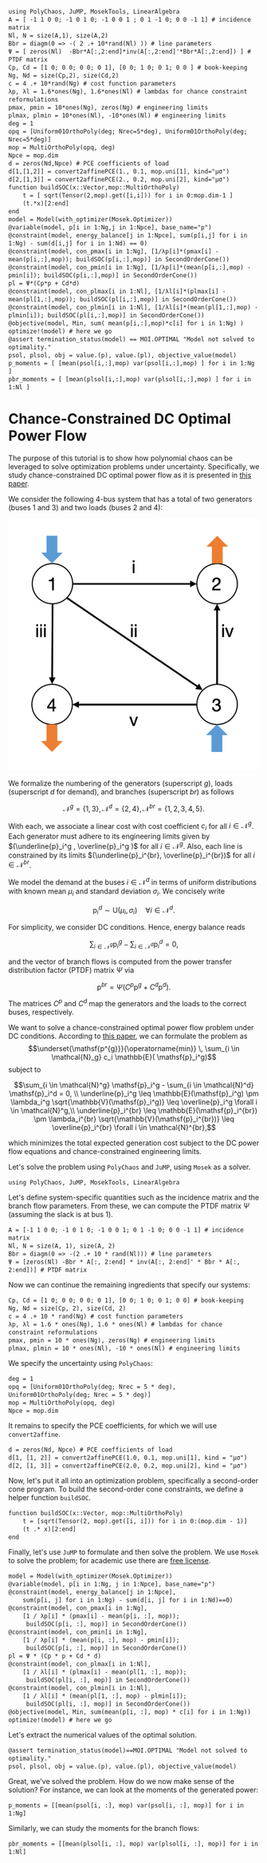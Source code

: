 ```@setup mysetup
using PolyChaos, JuMP, MosekTools, LinearAlgebra
A = [ -1 1 0 0; -1 0 1 0; -1 0 0 1 ; 0 1 -1 0; 0 0 -1 1] # incidence matrix
Nl, N = size(A,1), size(A,2)
Bbr = diagm(0 => -( 2 .+ 10*rand(Nl) )) # line parameters
Ψ = [ zeros(Nl)  -Bbr*A[:,2:end]*inv(A[:,2:end]'*Bbr*A[:,2:end]) ] # PTDF matrix
Cp, Cd = [1 0; 0 0; 0 0; 0 1], [0 0; 1 0; 0 1; 0 0 ] # book-keeping
Ng, Nd = size(Cp,2), size(Cd,2)
c = 4 .+ 10*rand(Ng) # cost function parameters
λp, λl = 1.6*ones(Ng), 1.6*ones(Nl) # lambdas for chance constraint reformulations
pmax, pmin = 10*ones(Ng), zeros(Ng) # engineering limits
plmax, plmin = 10*ones(Nl), -10*ones(Nl) # engineering limits
deg = 1
opq = [Uniform01OrthoPoly(deg; Nrec=5*deg), Uniform01OrthoPoly(deg; Nrec=5*deg)]
mop = MultiOrthoPoly(opq, deg)
Npce = mop.dim
d = zeros(Nd,Npce) # PCE coefficients of load
d[1,[1,2]] = convert2affinePCE(1., 0.1, mop.uni[1], kind="μσ")
d[2,[1,3]] = convert2affinePCE(2., 0.2, mop.uni[2], kind="μσ")
function buildSOC(x::Vector,mop::MultiOrthoPoly)
    t = [ sqrt(Tensor(2,mop).get([i,i])) for i in 0:mop.dim-1 ]
    (t.*x)[2:end]
end
model = Model(with_optimizer(Mosek.Optimizer))
@variable(model, p[i in 1:Ng,j in 1:Npce], base_name="p")
@constraint(model, energy_balance[j in 1:Npce], sum(p[i,j] for i in 1:Ng) - sum(d[i,j] for i in 1:Nd) == 0)
@constraint(model, con_pmax[i in 1:Ng], [1/λp[i]*(pmax[i] - mean(p[i,:],mop)); buildSOC(p[i,:],mop)] in SecondOrderCone())
@constraint(model, con_pmin[i in 1:Ng], [1/λp[i]*(mean(p[i,:],mop) - pmin[i]); buildSOC(p[i,:],mop)] in SecondOrderCone())
pl = Ψ*(Cp*p + Cd*d)
@constraint(model, con_plmax[i in 1:Nl], [1/λl[i]*(plmax[i] - mean(pl[1,:],mop)); buildSOC(pl[i,:],mop)] in SecondOrderCone())
@constraint(model, con_plmin[i in 1:Nl], [1/λl[i]*(mean(pl[1,:],mop) - plmin[i]); buildSOC(pl[i,:],mop)] in SecondOrderCone())
@objective(model, Min, sum( mean(p[i,:],mop)*c[i] for i in 1:Ng) )
optimize!(model) # here we go
@assert termination_status(model) == MOI.OPTIMAL "Model not solved to optimality."
psol, plsol, obj = value.(p), value.(pl), objective_value(model)
p_moments = [ [mean(psol[i,:],mop) var(psol[i,:],mop) ] for i in 1:Ng ]
pbr_moments = [ [mean(plsol[i,:],mop) var(plsol[i,:],mop) ] for i in 1:Nl ]
```

# Chance-Constrained DC Optimal Power Flow

The purpose of this tutorial is to show how polynomial chaos can be leveraged to solve optimization problems under uncertainty.
Specifically, we study chance-constrained DC optimal power flow as it is presented in [this paper](https://www.sciencedirect.com/science/article/pii/S235246771830105X).

We consider the following 4-bus system that has a total of two generators (buses 1 and 3) and two loads (buses 2 and 4):

![4-bus system](assets/DCsOPF_drawing.png)

We formalize the numbering of the generators (superscript $g$), loads (superscript $d$ for demand), and branches (superscript $br$) as follows

```math
\mathcal{N}^g = \{ 1, 3\}, \, \mathcal{N}^d = \{ 2, 4\}, \, \mathcal{N}^{br} = \{ 1, 2, 3, 4, 5 \}.
```

With each, we associate a linear cost with cost coefficient $c_i$ for all $i \in \mathcal{N}^g$.
Each generator must adhere to its engineering limits given by $(\underline{p}_i^g , \overline{p}_i^g )$ for all $i \in \mathcal{N}^g$.
Also, each line is constrained by its limits $(\underline{p}_i^{br}, \overline{p}_i^{br})$ for all $i \in \mathcal{N}^{br}$.

We model the demand at the buses $i \in \mathcal{N}^d$ in terms of uniform distributions with known mean $\mu_i$ and standard deviation $\sigma_i$.
We concisely write

```math
\mathsf{p}_i^d \sim \mathsf{U}(\mu_i, \sigma_i) \quad \forall i \in \mathcal{N}^d.
```

For simplicity, we consider DC conditions.
Hence, energy balance reads

```math
\sum_{i \in \mathcal{N}^g} \mathsf{p}_i^g - \sum_{i \in \mathcal{N}^d} \mathsf{p}_i^d = 0,
```

and the vector of branch flows is computed from the power transfer distribution factor (PTDF) matrix $\Psi$ via

```math
\mathsf{p}^{br} = \Psi (C^p\mathsf{p}^g + C^d\mathsf{p}^d).
```

The matrices $C^p$ and $C^d$ map the generators and the loads to the correct buses, respectively.

We want to solve a chance-constrained optimal power flow problem under DC conditions.
According to [this paper](https://www.sciencedirect.com/science/article/pii/S235246771830105X), we can formulate the problem as
$$\underset{\mathsf{p^{g}}}{\operatorname{min}} \, \sum_{i \in \mathcal{N}_g} c_i \mathbb{E}( \mathsf{p}_i^g)$$
subject to

```math
\sum_{i \in \mathcal{N}^g} \mathsf{p}_i^g - \sum_{i \in \mathcal{N}^d} \mathsf{p}_i^d = 0, \\
\underline{p}_i^g \leq \mathbb{E}(\mathsf{p}_i^g) \pm \lambda_i^g \sqrt{\mathbb{V}(\mathsf{p}_i^g)} \leq \overline{p}_i^g  \forall i \in \mathcal{N}^g,\\
\underline{p}_i^{br} \leq \mathbb{E}(\mathsf{p}_i^{br}) \pm \lambda_i^{br} \sqrt{\mathbb{V}(\mathsf{p}_i^{br})} \leq \overline{p}_i^{br} \forall i \in \mathcal{N}^{br},
```

which minimizes the total expected generation cost subject to the DC power flow equations and chance-constrained engineering limits.

Let's solve the problem using `PolyChaos` and `JuMP`, using `Mosek` as a solver.

```@example mysetup
using PolyChaos, JuMP, MosekTools, LinearAlgebra
```

Let's define system-specific quantities such as the incidence matrix and the branch flow parameters.
From these, we can compute the PTDF matrix $\Psi$ (assuming the slack is at bus 1).

```@example mysetup
A = [-1 1 0 0; -1 0 1 0; -1 0 0 1; 0 1 -1 0; 0 0 -1 1] # incidence matrix
Nl, N = size(A, 1), size(A, 2)
Bbr = diagm(0 => -(2 .+ 10 * rand(Nl))) # line parameters
Ψ = [zeros(Nl) -Bbr * A[:, 2:end] * inv(A[:, 2:end]' * Bbr * A[:, 2:end])] # PTDF matrix
```

Now we can continue the remaining ingredients that specify our systems:

```@example mysetup
Cp, Cd = [1 0; 0 0; 0 0; 0 1], [0 0; 1 0; 0 1; 0 0] # book-keeping
Ng, Nd = size(Cp, 2), size(Cd, 2)
c = 4 .+ 10 * rand(Ng) # cost function parameters
λp, λl = 1.6 * ones(Ng), 1.6 * ones(Nl) # lambdas for chance constraint reformulations
pmax, pmin = 10 * ones(Ng), zeros(Ng) # engineering limits
plmax, plmin = 10 * ones(Nl), -10 * ones(Nl) # engineering limits
```

We specify the uncertainty using `PolyChaos`:

```@example mysetup
deg = 1
opq = [Uniform01OrthoPoly(deg; Nrec = 5 * deg), Uniform01OrthoPoly(deg; Nrec = 5 * deg)]
mop = MultiOrthoPoly(opq, deg)
Npce = mop.dim
```

It remains to specify the PCE coefficients, for which we will use `convert2affine`.

```@example mysetup
d = zeros(Nd, Npce) # PCE coefficients of load
d[1, [1, 2]] = convert2affinePCE(1.0, 0.1, mop.uni[1], kind = "μσ")
d[2, [1, 3]] = convert2affinePCE(2.0, 0.2, mop.uni[2], kind = "μσ")
```

Now, let's put it all into an optimization problem, specifically a second-order cone program.
To build the second-order cone constraints, we define a helper function `buildSOC`.

```@example mysetup
function buildSOC(x::Vector, mop::MultiOrthoPoly)
    t = [sqrt(Tensor(2, mop).get([i, i])) for i in 0:(mop.dim - 1)]
    (t .* x)[2:end]
end
```

Finally, let's use `JuMP` to formulate and then solve the problem.
We use `Mosek` to solve the problem; for academic use there are [free license](https://www.mosek.com/products/academic-licenses/).

```@example mysetup
model = Model(with_optimizer(Mosek.Optimizer))
@variable(model, p[i in 1:Ng, j in 1:Npce], base_name="p")
@constraint(model, energy_balance[j in 1:Npce],
    sum(p[i, j] for i in 1:Ng) - sum(d[i, j] for i in 1:Nd)==0)
@constraint(model, con_pmax[i in 1:Ng],
    [1 / λp[i] * (pmax[i] - mean(p[i, :], mop));
     buildSOC(p[i, :], mop)] in SecondOrderCone())
@constraint(model, con_pmin[i in 1:Ng],
    [1 / λp[i] * (mean(p[i, :], mop) - pmin[i]);
     buildSOC(p[i, :], mop)] in SecondOrderCone())
pl = Ψ * (Cp * p + Cd * d)
@constraint(model, con_plmax[i in 1:Nl],
    [1 / λl[i] * (plmax[i] - mean(pl[1, :], mop));
     buildSOC(pl[i, :], mop)] in SecondOrderCone())
@constraint(model, con_plmin[i in 1:Nl],
    [1 / λl[i] * (mean(pl[1, :], mop) - plmin[i]);
     buildSOC(pl[i, :], mop)] in SecondOrderCone())
@objective(model, Min, sum(mean(p[i, :], mop) * c[i] for i in 1:Ng))
optimize!(model) # here we go
```

Let's extract the numerical values of the optimal solution.

```@example mysetup
@assert termination_status(model)==MOI.OPTIMAL "Model not solved to optimality."
psol, plsol, obj = value.(p), value.(pl), objective_value(model)
```

Great, we've solved the problem.
How do we now make sense of the solution?
For instance, we can look at the moments of the generated power:

```@example mysetup
p_moments = [[mean(psol[i, :], mop) var(psol[i, :], mop)] for i in 1:Ng]
```

Similarly, we can study the moments for the branch flows:

```@example mysetup
pbr_moments = [[mean(plsol[i, :], mop) var(plsol[i, :], mop)] for i in 1:Nl]
```
